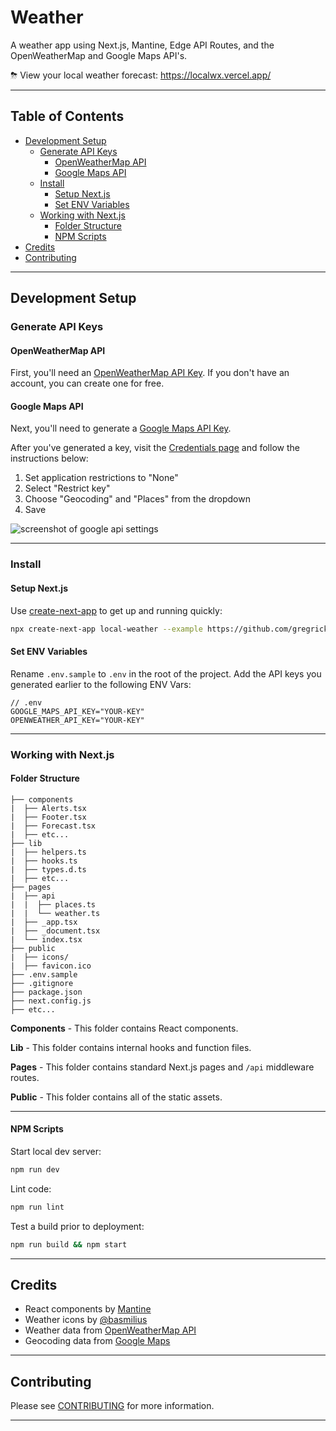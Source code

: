 # Weather <!-- omit in toc -->

A weather app using Next.js, Mantine, Edge API Routes, and the OpenWeatherMap and Google Maps API's.

⛈ View your local weather forecast: <https://localwx.vercel.app/>

---

## Table of Contents <!-- omit in toc -->

- [Development Setup](#development-setup)
  - [Generate API Keys](#generate-api-keys)
    - [OpenWeatherMap API](#openweathermap-api)
    - [Google Maps API](#google-maps-api)
  - [Install](#install)
    - [Setup Next.js](#setup-nextjs)
    - [Set ENV Variables](#set-env-variables)
  - [Working with Next.js](#working-with-nextjs)
    - [Folder Structure](#folder-structure)
    - [NPM Scripts](#npm-scripts)
- [Credits](#credits)
- [Contributing](#contributing)

---

## Development Setup

### Generate API Keys

#### OpenWeatherMap API

First, you'll need an [OpenWeatherMap API Key](https://home.openweathermap.org/users/sign_up). If you don't have an account, you can create one for free.

#### Google Maps API

Next, you'll need to generate a [Google Maps API Key](https://developers.google.com/maps/documentation/geocoding/get-api-key).

After you've generated a key, visit the [Credentials page](https://console.cloud.google.com/projectselector2/google/maps-apis/credentials) and follow the instructions below:

1. Set application restrictions to "None"
2. Select "Restrict key"
3. Choose "Geocoding" and "Places" from the dropdown
4. Save

![screenshot of google api settings](https://dl.dropbox.com/s/2vj1qa2l1602prc/Screen%20Shot%202022-02-12%20at%2008.38.25.png?dl=0)

---

### Install

#### Setup Next.js

Use [create-next-app](https://www.npmjs.com/package/create-next-app) to get up and running quickly:

```bash
npx create-next-app local-weather --example https://github.com/gregrickaby/local-weather
```

#### Set ENV Variables

Rename `.env.sample` to `.env` in the root of the project. Add the API keys you generated earlier to the following ENV Vars:

```text
// .env
GOOGLE_MAPS_API_KEY="YOUR-KEY"
OPENWEATHER_API_KEY="YOUR-KEY"
```

---

### Working with Next.js

#### Folder Structure

```text
├── components
|  ├── Alerts.tsx
|  ├── Footer.tsx
|  ├── Forecast.tsx
|  ├── etc...
├── lib
|  ├── helpers.ts
|  ├── hooks.ts
|  ├── types.d.ts
|  ├── etc...
├── pages
|  ├── api
|  |  ├── places.ts
|  |  └── weather.ts
|  ├── _app.tsx
|  ├── _document.tsx
|  └── index.tsx
├── public
|  ├── icons/
|  ├── favicon.ico
├── .env.sample
├── .gitignore
├── package.json
├── next.config.js
├── etc...
```

**Components** - This folder contains React components.

**Lib** - This folder contains internal hooks and function files.

**Pages** - This folder contains standard Next.js pages and `/api` middleware routes.

**Public** - This folder contains all of the static assets.

---

#### NPM Scripts

Start local dev server:

```bash
npm run dev
```

Lint code:

```bash
npm run lint
```

Test a build prior to deployment:

```bash
npm run build && npm start
```

---

## Credits

- React components by [Mantine](https://mantine.dev/)
- Weather icons by [@basmilius](https://github.com/basmilius/weather-icons)
- Weather data from [OpenWeatherMap API](https://openweathermap.org/api)
- Geocoding data from [Google Maps](https://developers.google.com/maps/documentation/geocoding/overview)

---

## Contributing

Please see [CONTRIBUTING](./CONTRIBUTING.md) for more information.

---
